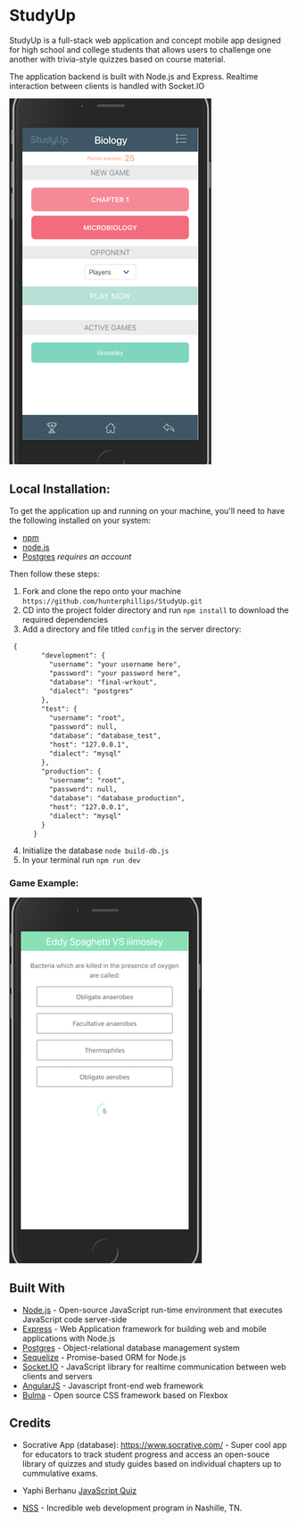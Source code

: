 # StudyUp

StudyUp is a full-stack web application and concept mobile app designed for high school and college students that allows users to challenge one another with trivia-style quizzes based on course material.

The application backend is built with Node.js and Express. Realtime interaction between clients is handled with Socket.IO

![Course screen](./client/styles/images/course.png)

## Local Installation:

To get the application up and running on your machine, you'll need to have the following installed on your system:

* [npm](https://www.npmjs.com/)
* [node.js](https://nodejs.org/en/)
* [Postgres](https://postgresql.org/) _requires an account_

Then follow these steps:

1.  Fork and clone the repo onto your machine `https://github.com/hunterphillips/StudyUp.git`
2.  CD into the project folder directory and run `npm install` to download the required dependencies
3.  Add a directory and file titled `config` in the server directory:

```
 {
        "development": {
          "username": "your username here",
          "password": "your password here",
          "database": "final-wrkout",
          "dialect": "postgres"
        },
        "test": {
          "username": "root",
          "password": null,
          "database": "database_test",
          "host": "127.0.0.1",
          "dialect": "mysql"
        },
        "production": {
          "username": "root",
          "password": null,
          "database": "database_production",
          "host": "127.0.0.1",
          "dialect": "mysql"
        }
      }
```

4.  Initialize the database `node build-db.js`
5.  In your terminal run `npm run dev`

### Game Example:

![Game screen](./client/styles/images/game.png)

## Built With

* [Node.js](https://nodejs.org/) - Open-source JavaScript run-time environment that executes JavaScript code server-side
* [Express](https://expressjs.com/) - Web Application framework for building web and mobile applications with Node.js
* [Postgres](https://postgresql.org/) - Object-relational database management system
* [Sequelize](http://docs.sequelizejs.com/) - Promise-based ORM for Node.js
* [Socket.IO](https://socket.io/) - JavaScript library for realtime communication between web clients and servers
* [AngularJS](https://angularjs.org/) - Javascript front-end web framework
* [Bulma](https://bulma.io/) - Open source CSS framework based on Flexbox

## Credits

* Socrative App (database): <https://www.socrative.com/> - Super cool app for educators to track student progress and access an open-souce library of quizzes and study guides based on individual chapters up to cummulative exams.

* Yaphi Berhanu [JavaScript Quiz](https://www.sitepoint.com/author/yberhanu/)

* [NSS](http://nashvillesoftwareschool.com/) - Incredible web development program in Nashille, TN.
